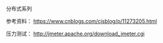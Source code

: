 分布式系列


参考资料：
https://www.cnblogs.com/cjsblog/p/11273205.html



压力测试：
http://jmeter.apache.org/download_jmeter.cgi